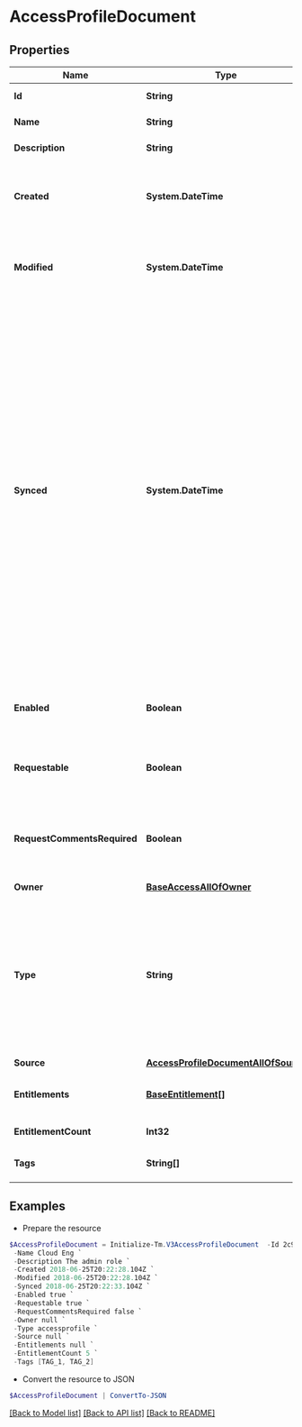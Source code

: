# AccessProfileDocument
## Properties

Name | Type | Description | Notes
------------ | ------------- | ------------- | -------------
**Id** | **String** | Access profile&#39;s ID. | 
**Name** | **String** | Access profile&#39;s name. | 
**Description** | **String** | Access item&#39;s description. | [optional] 
**Created** | **System.DateTime** | ISO-8601 date-time referring to the time when the object was created. | [optional] 
**Modified** | **System.DateTime** | ISO-8601 date-time referring to the time when the object was last modified. | [optional] 
**Synced** | **System.DateTime** | ISO-8601 date-time referring to the date-time when object was queued to be synced into search database for use in the search API.   This date-time changes anytime there is an update to the object, which triggers a synchronization event being sent to the search database.  There may be some delay between the &#x60;synced&#x60; time and the time when the updated data is actually available in the search API.  | [optional] 
**Enabled** | **Boolean** | Indicates whether the access item is currently enabled. | [optional] [default to $false]
**Requestable** | **Boolean** | Indicates whether the access item can be requested. | [optional] [default to $true]
**RequestCommentsRequired** | **Boolean** | Indicates whether comments are required for requests to access the item. | [optional] [default to $false]
**Owner** | [**BaseAccessAllOfOwner**](BaseAccessAllOfOwner.md) |  | [optional] 
**Type** | **String** | Access profile&#39;s document type.  This enum represents the currently supported document types. Additional values may be added in the future without notice. | 
**Source** | [**AccessProfileDocumentAllOfSource**](AccessProfileDocumentAllOfSource.md) |  | [optional] 
**Entitlements** | [**BaseEntitlement[]**](BaseEntitlement.md) | Entitlements the access profile has access to. | [optional] 
**EntitlementCount** | **Int32** | Number of entitlements. | [optional] 
**Tags** | **String[]** | Tags that have been applied to the object. | [optional] 

## Examples

- Prepare the resource
```powershell
$AccessProfileDocument = Initialize-Tm.V3AccessProfileDocument  -Id 2c9180825a6c1adc015a71c9023f0818 `
 -Name Cloud Eng `
 -Description The admin role `
 -Created 2018-06-25T20:22:28.104Z `
 -Modified 2018-06-25T20:22:28.104Z `
 -Synced 2018-06-25T20:22:33.104Z `
 -Enabled true `
 -Requestable true `
 -RequestCommentsRequired false `
 -Owner null `
 -Type accessprofile `
 -Source null `
 -Entitlements null `
 -EntitlementCount 5 `
 -Tags [TAG_1, TAG_2]
```

- Convert the resource to JSON
```powershell
$AccessProfileDocument | ConvertTo-JSON
```

[[Back to Model list]](../README.md#documentation-for-models) [[Back to API list]](../README.md#documentation-for-api-endpoints) [[Back to README]](../README.md)

